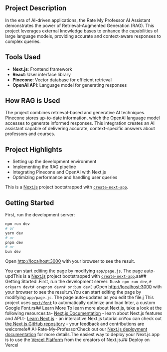 ## Project Description

In the era of AI-driven applications, the Rate My Professor AI Assistant demonstrates the power of Retrieval-Augmented Generation (RAG). This project leverages external knowledge bases to enhance the capabilities of large language models, providing accurate and context-aware responses to complex queries.

## Tools Used
- **Next.js**: Frontend framework
- **React**: User interface library
- **Pinecone**: Vector database for efficient retrieval
- **OpenAI API**: Language model for generating responses

## How RAG is Used
The project combines retrieval-based and generative AI techniques. Pinecone stores up-to-date information, which the OpenAI language model accesses to generate informed responses. This integration creates an AI assistant capable of delivering accurate, context-specific answers about professors and courses.

## Project Highlights
- Setting up the development environment
- Implementing the RAG pipeline
- Integrating Pinecone and OpenAI with Next.js
- Optimizing performance and handling user queries



This is a [Next.js](https://nextjs.org/) project bootstrapped with [`create-next-app`](https://github.com/vercel/next.js/tree/canary/packages/create-next-app).

## Getting Started

First, run the development server:

```bash
npm run dev
# or
yarn dev
# or
pnpm dev
# or
bun dev
```

Open [http://localhost:3000](http://localhost:3000) with your browser to see the result.

You can start editing the page by modifying `app/page.js`. The page auto-updThis is a [Next.js](https://nextjs.org/) project bootstrapped with [`create-next-app`](https://github.com/vercel/next.js/tree/canary/packages/create-next-app).aa## Getting Started .First, run the development server:
t```bash npm run dev,# orkyarn devt# orwpnpm devr# or:bun dev[``` uOpen [http://localhost:3000](http://localhost:3000) with your browser to see the result.m.You can start editing the page by modifying `app/page.js`. The page auto-updates as you edit the file.j This project uses [`next/font`](https://nextjs.org/docs/basic-features/font-optimization) to automatically optimize and load Inter, a custom Google Font.rs## Learn More  To learn more about Next.js, take a look at the following resources:ta- [Next.js Documentation](https://nextjs.org/docs) - learn about Next.js features and API.t- [Learn Next.js](https://nextjs.org/learn) - an interactive Next.js tutorial.cnYou can check out [the Next.js GitHub repository](https://github.com/vercel/next.js/) - your feedback and contributions are welcome!e# AI-Rate-My-ProfessorCheck out our [Next.js deployment documentation](https://nextjs.org/docs/deployment) for more details.The easiest way to deploy your Next.js app is to use the [Vercel Platform](https://vercel.com/new?utm_medium=default-template&filter=next.js&utm_source=create-next-app&utm_campaign=create-next-app-readme) from the creators of Next.js.## Deploy on Vercel